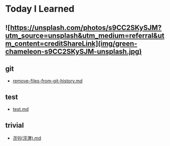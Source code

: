 # Today I Learned

![https://unsplash.com/photos/s9CC2SKySJM?utm_source=unsplash&utm_medium=referral&utm_content=creditShareLink](img/green-chameleon-s9CC2SKySJM-unsplash.jpg)
---

## git

- [remove-files-from-git-history.md](git/remove-files-from-git-history.md)
## test

- [test.md](test/test.md)
## trivial

- [경위(涇渭).md](trivial/경위(涇渭).md)
